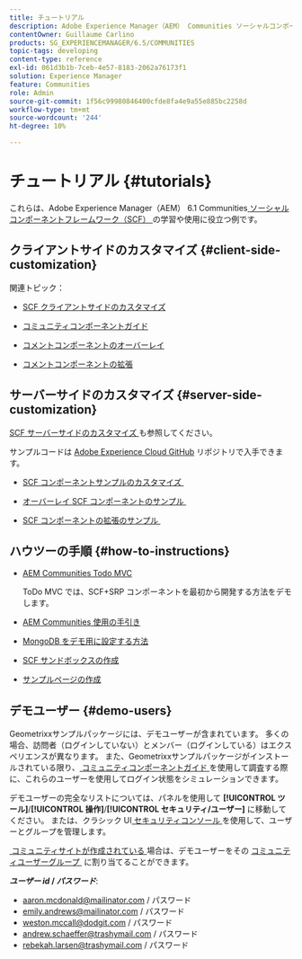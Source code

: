 ```yaml
---
title: チュートリアル
description: Adobe Experience Manager（AEM） Communities ソーシャルコンポーネントフレームワーク（SCF）の学習と使用に役立つ例
contentOwner: Guillaume Carlino
products: SG_EXPERIENCEMANAGER/6.5/COMMUNITIES
topic-tags: developing
content-type: reference
exl-id: 061d3b1b-7ceb-4e57-8183-2062a76173f1
solution: Experience Manager
feature: Communities
role: Admin
source-git-commit: 1f56c99980846400cfde8fa4e9a55e885bc2258d
workflow-type: tm+mt
source-wordcount: '244'
ht-degree: 10%

---
```


# チュートリアル {#tutorials}

これらは、Adobe Experience Manager（AEM） 6.1 Communities[&#x200B; ソーシャルコンポーネントフレームワーク（SCF） &#x200B;](scf.md) の学習や使用に役立つ例です。

## クライアントサイドのカスタマイズ {#client-side-customization}

関連トピック：

* [SCF クライアントサイドのカスタマイズ](client-customize.md)

* [コミュニティコンポーネントガイド](components-guide.md)

* [コメントコンポーネントのオーバーレイ](overlay-comments.md)

* [コメントコンポーネントの拡張](extend-comments.md)

## サーバーサイドのカスタマイズ {#server-side-customization}

[SCF サーバーサイドのカスタマイズ &#x200B;](server-customize.md) も参照してください。

サンプルコードは [Adobe Experience Cloud GitHub](https://github.com/Adobe-Marketing-Cloud) リポジトリで入手できます。

* [SCF コンポーネントサンプルのカスタマイズ &#x200B;](https://github.com/Adobe-Marketing-Cloud/aem-scf-sample-components-customize)

* [&#x200B; オーバーレイ SCF コンポーネントのサンプル &#x200B;](https://github.com/Adobe-Marketing-Cloud/aem-scf-sample-components-overlay)

* [SCF コンポーネントの拡張のサンプル &#x200B;](https://github.com/Adobe-Marketing-Cloud/aem-scf-sample-components-extension)

## ハウツーの手順 {#how-to-instructions}

* [AEM Communities Todo MVC](https://github.com/Adobe-Marketing-Cloud/aem-communities-todomvc-sample)

  ToDo MVC では、SCF+SRP コンポーネントを最初から開発する方法をデモします。

* [AEM Communities 使用の手引き](getting-started.md)

* [MongoDB をデモ用に設定する方法](demo-mongo.md)

* [SCF サンドボックスの作成](an-scf-sandbox.md)

* [サンプルページの作成](create-sample-page.md)

## デモユーザー {#demo-users}

Geometrixxサンプルパッケージには、デモユーザーが含まれています。 多くの場合、訪問者（ログインしていない）とメンバー（ログインしている）はエクスペリエンスが異なります。 また、Geometrixxサンプルパッケージがインストールされている限り、[&#x200B; コミュニティコンポーネントガイド &#x200B;](components-guide.md) を使用して調査する際に、これらのユーザーを使用してログイン状態をシミュレーションできます。

デモユーザーの完全なリストについては、パネルを使用して **[!UICONTROL ツール]**/**[!UICONTROL 操作]**/**[!UICONTROL セキュリティ/ユーザー]** に移動してください。 または、クラシック UI[&#x200B; セキュリティコンソール &#x200B;](http://localhost:4502/useradmin) を使用して、ユーザーとグループを管理します。

[&#x200B; コミュニティサイトが作成されている &#x200B;](getting-started.md) 場合は、デモユーザーをその [&#x200B; コミュニティユーザーグループ &#x200B;](users.md) に割り当てることができます。

***ユーザー id* / *パスワード***:

* aaron.mcdonald@mailinator.com / パスワード
* emily.andrews@mailinator.com / パスワード
* weston.mccall@dodgit.com / パスワード
* andrew.schaeffer@trashymail.com / パスワード
* rebekah.larsen@trashymail.com / パスワード
